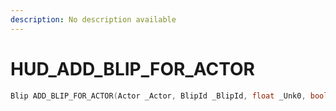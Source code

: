 ```yaml
---
description: No description available 
---
```


# HUD\_ADD_BLIP_FOR_ACTOR

```cpp
Blip ADD_BLIP_FOR_ACTOR(Actor _Actor, BlipId _BlipId, float _Unk0, bool _Unk1, int _Unk2);
```